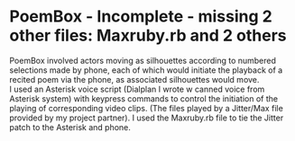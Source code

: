 PoemBox - Incomplete - missing 2 other files:  Maxruby.rb and 2 others
=======

PoemBox involved actors moving as silhouettes according to numbered selections made by phone, each of which would initiate the playback of a recited poem via the phone, as associated silhouettes would move.  
I used an Asterisk voice script (Dialplan I wrote w canned voice from Asterisk system) with keypress commands to control the initiation of the playing of corresponding video clips. (The files played by a Jitter/Max file provided by my project partner).
I used the Maxruby.rb file to tie the Jitter patch to the Asterisk and phone.
